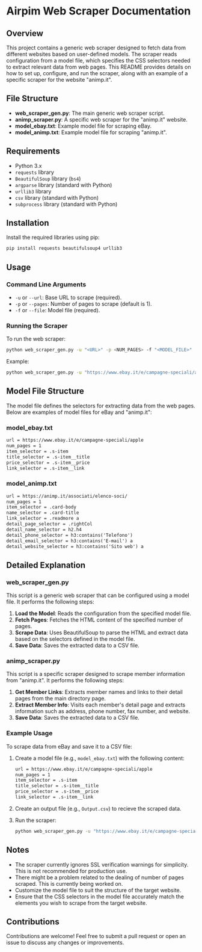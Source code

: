 # Airpim Web Scraper Documentation

## Overview

This project contains a generic web scraper designed to fetch data from different websites based on user-defined models. The scraper reads configuration from a model file, which specifies the CSS selectors needed to extract relevant data from web pages. This README provides details on how to set up, configure, and run the scraper, along with an example of a specific scraper for the website "animp.it".

## File Structure

- **web_scraper_gen.py**: The main generic web scraper script.
- **animp_scraper.py**: A specific web scraper for the "animp.it" website.
- **model_ebay.txt**: Example model file for scraping eBay.
- **model_animp.txt**: Example model file for scraping "animp.it".

## Requirements

- Python 3.x
- `requests` library
- `BeautifulSoup` library (`bs4`)
- `argparse` library (standard with Python)
- `urllib3` library
- `csv` library (standard with Python)
- `subprocess` library (standard with Python)

## Installation

Install the required libraries using pip:

```bash
pip install requests beautifulsoup4 urllib3
```

## Usage

### Command Line Arguments

- `-u` or `--url`: Base URL to scrape (required).
- `-p` or `--pages`: Number of pages to scrape (default is 1).
- `-f` or `--file`: Model file (required).

### Running the Scraper

To run the web scraper:

```bash
python web_scraper_gen.py -u "<URL>" -p <NUM_PAGES> -f "<MODEL_FILE>"
```

Example:

```bash
python web_scraper_gen.py -u "https://www.ebay.it/e/campagne-speciali/apple" -p 1 -f "model_ebay.txt"
```

## Model File Structure

The model file defines the selectors for extracting data from the web pages. Below are examples of model files for eBay and "animp.it":

### model_ebay.txt

```txt
url = https://www.ebay.it/e/campagne-speciali/apple
num_pages = 1
item_selector = .s-item
title_selector = .s-item__title
price_selector = .s-item__price
link_selector = .s-item__link
```

### model_animp.txt

```txt
url = https://animp.it/associati/elenco-soci/
num_pages = 1
item_selector = .card-body
name_selector = .card-title
link_selector = .readmore a
detail_page_selector = .rightCol
detail_name_selector = h2.h4
detail_phone_selector = h3:contains('Telefono') 
detail_email_selector = h3:contains('E-mail') a
detail_website_selector = h3:contains('Sito web') a
```

## Detailed Explanation

### web_scraper_gen.py

This script is a generic web scraper that can be configured using a model file. It performs the following steps:

1. **Load the Model**: Reads the configuration from the specified model file.
2. **Fetch Pages**: Fetches the HTML content of the specified number of pages.
3. **Scrape Data**: Uses BeautifulSoup to parse the HTML and extract data based on the selectors defined in the model file.
4. **Save Data**: Saves the extracted data to a CSV file.

### animp_scraper.py

This script is a specific scraper designed to scrape member information from "animp.it". It performs the following steps:

1. **Get Member Links**: Extracts member names and links to their detail pages from the main directory page.
2. **Extract Member Info**: Visits each member's detail page and extracts information such as address, phone number, fax number, and website.
3. **Save Data**: Saves the extracted data to a CSV file.

### Example Usage

To scrape data from eBay and save it to a CSV file:

1. Create a model file (e.g., `model_ebay.txt`) with the following content:

    ```txt
    url = https://www.ebay.it/e/campagne-speciali/apple
    num_pages = 1
    item_selector = .s-item
    title_selector = .s-item__title
    price_selector = .s-item__price
    link_selector = .s-item__link
    ```
2. Create an output file (e.g., `Output.csv`) to recieve the scraped data.

3. Run the scraper:

    ```bash
    python web_scraper_gen.py -u "https://www.ebay.it/e/campagne-speciali/apple" -p 1 -f "model_ebay.txt"
    ```

## Notes

- The scraper currently ignores SSL verification warnings for simplicity. This is not recommended for production use.
- There might be a problem related to the dealing of number of pages scraped. This is currently being worked on.
- Customize the model file to suit the structure of the target website.
- Ensure that the CSS selectors in the model file accurately match the elements you wish to scrape from the target website.

## Contributions
Contributions are welcome! Feel free to submit a pull request or open an issue to discuss any changes or improvements.
